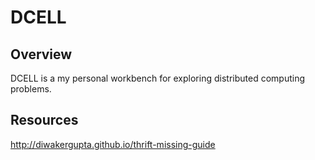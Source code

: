 # DCELL

## Overview
DCELL is a my personal workbench for exploring distributed computing problems.


## Resources
http://diwakergupta.github.io/thrift-missing-guide